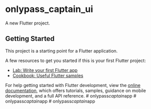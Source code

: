 # onlypass_captain_ui

A new Flutter project.

## Getting Started

This project is a starting point for a Flutter application.

A few resources to get you started if this is your first Flutter project:

- [Lab: Write your first Flutter app](https://docs.flutter.dev/get-started/codelab)
- [Cookbook: Useful Flutter samples](https://docs.flutter.dev/cookbook)

For help getting started with Flutter development, view the
[online documentation](https://docs.flutter.dev/), which offers tutorials,
samples, guidance on mobile development, and a full API reference.
#   o n l y p a s s _ c a p t a i n _ a p p  
 #   o n l y p a s s _ c a p t a i n _ a p p  
 #   o n l y p a s s _ c a p t a i n _ a p p  
 